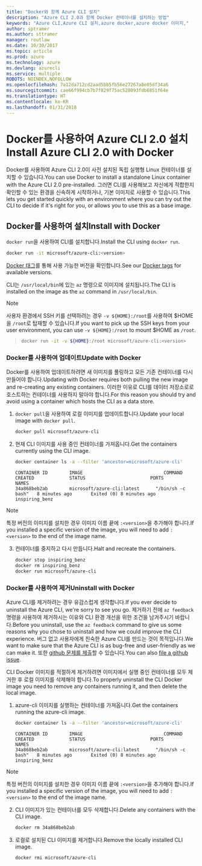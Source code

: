 ```yaml
---
title: "Docker와 함께 Azure CLI 설치"
description: "Azure CLI 2.0과 함께 Docker 컨테이너를 설치하는 방법"
keywords: "Azure CLI,Azure CLI 설치,azure docker,azure docker 이미지,"
author: sptramer
ms.author: sttramer
manager: routlaw
ms.date: 10/30/2017
ms.topic: article
ms.prod: azure
ms.technology: azure
ms.devlang: azurecli
ms.service: multiple
ROBOTS: NOINDEX,NOFOLLOW
ms.openlocfilehash: 7a12da712cd2aad5bb5fb56e27267a8e05df34a6
ms.sourcegitcommit: cae66f994cb7b7f829f75ac528093fdb6851f64e
ms.translationtype: HT
ms.contentlocale: ko-KR
ms.lasthandoff: 01/31/2018
---
```

# <a name="install-azure-cli-20-with-docker"></a><span data-ttu-id="ac991-104">Docker를 사용하여 Azure CLI 2.0 설치</span><span class="sxs-lookup"><span data-stu-id="ac991-104">Install Azure CLI 2.0 with Docker</span></span>

<span data-ttu-id="ac991-105">Docker를 사용하여 Azure CLI 2.0이 사전 설치된 독립 실행형 Linux 컨테이너를 설치할 수 있습니다.</span><span class="sxs-lookup"><span data-stu-id="ac991-105">You can use Docker to install a standalone Linux container with the Azure CLI 2.0 pre-installed.</span></span> <span data-ttu-id="ac991-106">그러면 CLI를 사용해보고 자신에게 적합한지 확인할 수 있는 환경을 신속하게 시작하거나, 기본 이미지로 사용할 수 있습니다.</span><span class="sxs-lookup"><span data-stu-id="ac991-106">This lets you get started quickly with an environment where you can try out the CLI to decide if it's right for you, or allows you to use this as a base image.</span></span>

## <a name="install-with-docker"></a><span data-ttu-id="ac991-107">Docker를 사용하여 설치</span><span class="sxs-lookup"><span data-stu-id="ac991-107">Install with Docker</span></span>

<span data-ttu-id="ac991-108">`docker run`을 사용하여 CLI를 설치합니다.</span><span class="sxs-lookup"><span data-stu-id="ac991-108">Install the CLI using `docker run`.</span></span>

   ```bash
   docker run -it microsoft/azure-cli:<version>
   ```

<span data-ttu-id="ac991-109">[Docker 태그](https://hub.docker.com/r/microsoft/azure-cli/tags/)를 통해 사용 가능한 버전을 확인합니다.</span><span class="sxs-lookup"><span data-stu-id="ac991-109">See our [Docker tags](https://hub.docker.com/r/microsoft/azure-cli/tags/) for available versions.</span></span>

<span data-ttu-id="ac991-110">CLI는 `/usr/local/bin`에 있는 `az` 명령으로 이미지에 설치됩니다.</span><span class="sxs-lookup"><span data-stu-id="ac991-110">The CLI is installed on the image as the `az` command in `/usr/local/bin`.</span></span>

> [!NOTE]
> <span data-ttu-id="ac991-111">사용자 환경에서 SSH 키를 선택하려는 경우 `-v ${HOME}:/root`를 사용하여 $HOME을 `/root`로 탑재할 수 있습니다.</span><span class="sxs-lookup"><span data-stu-id="ac991-111">If you want to pick up the SSH keys from your user environment, you can use `-v ${HOME}:/root` to mount $HOME as `/root`.</span></span>

> ```bash
> docker run -it -v ${HOME}:/root microsoft/azure-cli:<version>
> ```

### <a name="update-with-docker"></a><span data-ttu-id="ac991-112">Docker를 사용하여 업데이트</span><span class="sxs-lookup"><span data-stu-id="ac991-112">Update with Docker</span></span>

<span data-ttu-id="ac991-113">Docker를 사용하여 업데이트하려면 새 이미지를 풀링하고 모든 기존 컨테이너를 다시 만들어야 합니다.</span><span class="sxs-lookup"><span data-stu-id="ac991-113">Updating with Docker requires both pulling the new image and re-creating any existing containers.</span></span> <span data-ttu-id="ac991-114">이러한 이유로 CLI를 데이터 저장소로로 호스트하는 컨테이너를 사용하지 말아야 합니다.</span><span class="sxs-lookup"><span data-stu-id="ac991-114">For this reason you should try and avoid using a container which hosts the CLI as a data store.</span></span>

1. <span data-ttu-id="ac991-115">`docker pull`을 사용하여 로컬 이미지를 업데이트합니다.</span><span class="sxs-lookup"><span data-stu-id="ac991-115">Update your local image with `docker pull`.</span></span>

   ```bash
   docker pull microsoft/azure-cli
   ```

2. <span data-ttu-id="ac991-116">현재 CLI 이미지를 사용 중인 컨테이너를 가져옵니다.</span><span class="sxs-lookup"><span data-stu-id="ac991-116">Get the containers currently using the CLI image.</span></span>

   ```bash
   docker container ls -a --filter 'ancestor=microsoft/azure-cli'
   ```

   ```output
   CONTAINER ID        IMAGE                              COMMAND             CREATED             STATUS                        PORTS               NAMES
   34a868beb2ab        microsoft/azure-cli:latest      "/bin/sh -c bash"   8 minutes ago       Exited (0) 8 minutes ago                       inspiring_benz
   ```

  > [!NOTE]
  > <span data-ttu-id="ac991-117">특정 버전의 이미지를 설치한 경우 이미지 이름 끝에 `:<version>`을 추가해야 합니다.</span><span class="sxs-lookup"><span data-stu-id="ac991-117">If you installed a specific version of the image, you will need to add `:<version>` to the end of the image name.</span></span>

3. <span data-ttu-id="ac991-118">컨테이너를 중지하고 다시 만듭니다.</span><span class="sxs-lookup"><span data-stu-id="ac991-118">Halt and recreate the containers.</span></span>

   ```bash
   docker stop inspiring_benz
   docker rm inspiring_benz
   docker run microsoft/azure-cli
   ```

### <a name="uninstall-with-docker"></a><span data-ttu-id="ac991-119">Docker를 사용하여 제거</span><span class="sxs-lookup"><span data-stu-id="ac991-119">Uninstall with Docker</span></span>

<span data-ttu-id="ac991-120">Azure CLI를 제거하려는 경우 유감스럽게 생각합니다.</span><span class="sxs-lookup"><span data-stu-id="ac991-120">If you ever decide to uninstall the Azure CLI, we're sorry to see you go.</span></span> <span data-ttu-id="ac991-121">제거하기 전에 `az feedback` 명령을 사용하여 제거하시는 이유와 CLI 환경 개선을 위한 조건을 남겨주시기 바랍니다.</span><span class="sxs-lookup"><span data-stu-id="ac991-121">Before you uninstall, use the `az feedback` command to give us some reasons why you chose to uninstall and how we could improve the CLI experience.</span></span> <span data-ttu-id="ac991-122">버그 없고 사용자에게 친숙한 Azure CLI를 만드는 것이 목적입니다.</span><span class="sxs-lookup"><span data-stu-id="ac991-122">We want to make sure that the Azure CLI is as bug-free and user-friendly as we can make it.</span></span> <span data-ttu-id="ac991-123">또한 [github 문제를 제출](https://github.com/Azure/azure-cli/issues)할 수 있습니다.</span><span class="sxs-lookup"><span data-stu-id="ac991-123">You can also [file a github issue](https://github.com/Azure/azure-cli/issues).</span></span>

<span data-ttu-id="ac991-124">CLI Docker 이미지를 적절하게 제거하려면 이미지에서 실행 중인 컨테이너를 모두 제거한 후 로컬 이미지를 삭제해야 합니다.</span><span class="sxs-lookup"><span data-stu-id="ac991-124">To properly uninstall the CLI Docker image you need to remove any containers running it, and then delete the local image.</span></span>

1. <span data-ttu-id="ac991-125">azure-cli 이미지를 실행하는 컨테이너를 가져옵니다.</span><span class="sxs-lookup"><span data-stu-id="ac991-125">Get the containers running the azure-cli image.</span></span>

   ```bash
   docker container ls -a --filter 'ancestor=microsoft/azure-cli'
   ```

   ```output
   CONTAINER ID        IMAGE                              COMMAND             CREATED             STATUS                        PORTS               NAMES
   34a868beb2ab        microsoft/azure-cli:latest      "/bin/sh -c bash"   8 minutes ago       Exited (0) 8 minutes ago                       inspiring_benz
   ```
  > [!NOTE]
  > <span data-ttu-id="ac991-126">특정 버전의 이미지를 설치한 경우 이미지 이름 끝에 `:<version>`을 추가해야 합니다.</span><span class="sxs-lookup"><span data-stu-id="ac991-126">If you installed a specific version of the image, you will need to add `:<version>` to the end of the image name.</span></span>

2. <span data-ttu-id="ac991-127">CLI 이미지가 있는 컨테이너를 모두 삭제합니다.</span><span class="sxs-lookup"><span data-stu-id="ac991-127">Delete any containers with the CLI image.</span></span>

   ```bash
   docker rm 34a868beb2ab
   ```

3. <span data-ttu-id="ac991-128">로컬로 설치된 CLI 이미지를 제거합니다.</span><span class="sxs-lookup"><span data-stu-id="ac991-128">Remove the locally installed CLI image.</span></span>

   ```bash
   docker rmi microsoft/azure-cli
   ```

